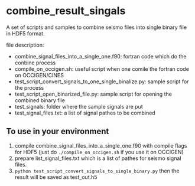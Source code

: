 # combine_result_singals

A set of scripts and samples to combine seismo files into single binary file in HDF5 format.  

file description:  
* combine_signal_files_into_a_single_one.f90: fortran code which do the conbine process  
* compile_on_occigen.sh: useful script when one comile the fortran code on OCCIGEN/CINES 
* test_script_convert_signals_to_one_single_binalize.py: sample script for the process  
* test_script_open_binarized_file.py: sample script for opening the combined binary file  
* test_signals: folder where the sample signals are put  
* test_signal_files.txt: a list of signal pathes to be combined  

## To use in your environment
1. compile combine_signal_files_into_a_single_one.f90 with compile flags for HDF5 (just do `./compile_on_occigen.sh` if you use it on OCCIGEN)  
2. prepare list_signal_files.txt which is a list of pathes for seismo signal files.  
3. `python test_script_convert_signals_to_single_binary.py` then the result will be saved as test_out.h5  
